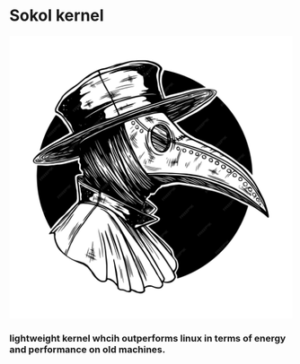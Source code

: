 # Sokol kernel 

![Logo](./assets/sokol.jpg)

### lightweight kernel whcih outperforms linux in terms of energy and performance on old machines.





